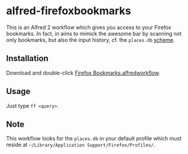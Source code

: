 alfred-firefoxbookmarks
=======================

This is an Alfred 2 workflow which gives you access to your Firefox bookmarks. In fact, in aims to mimick the awesome bar by scanning not only bookmarks, but also the input history, cf. the `places.db` [scheme](http://people.mozilla.org/~dietrich/places-erd.png).

Installation
------------
Download and double-click [Firefox Bookmarks.alfredworkflow](https://github.com/nikipore/alfred-firefoxbookmarks/raw/master/Firefox%20Bookmarks.alfredworkflow).

Usage
-----
Just type `ff <query>`.

Note
----
This workflow looks for the `places.db` in your default profile which must reside at `~/Library/Application Support/Firefox/Profiles/`.

